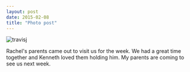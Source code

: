 ```yaml
---
layout: post
date: 2015-02-08
title: "Photo post"
---
```

![travisj](/images/80f22cc9f0c5581441e4890900dd55d9b9ddcb0321dd33ba9002db51b7a75e17.jpg)

Rachel&#x27;s parents came out to visit us for the week. We had a great time together and Kenneth loved them holding him. My parents are coming to see us next week. 